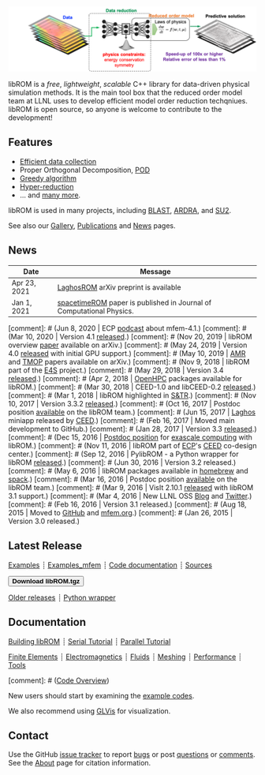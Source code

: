 <div class="col-md-6" markdown="1">

[![libROM logo](img/logo-libROM.png)](gallery.md)

libROM is a _free_, _lightweight_, _scalable_ C++ library for data-driven
physical simulation methods. It is the main tool box that the reduced order
model team at LLNL uses to develop efficient model order reduction techqniues.
libROM is open source, so anyone is welcome to contribute to the development!


## Features

* [Efficient data collection](features.md#efficient-data-collection)
* Proper Orthogonal Decomposition, [POD](features.md#proper-orthogonal-decomposition)
* [Greedy algorithm](features.md#greedy-algorithm)
* [Hyper-reduction](features.md#hyper-reduction)
* ... and [many more](features.md).

libROM is used in many projects, including
[BLAST](http://www.llnl.gov/casc/blast),
[ARDRA](https://computing.llnl.gov/projects/ardra-scaling-up-sweep-transport-algorithms),
and [SU2](https://su2code.github.io/).

See also our [Gallery](gallery.md), [Publications](publications.md) and
[News](news.md) pages.

</div><div class="col-md-6 news-table" markdown="1">


## News

Date         | Message
------------ | -----------------------------------------------------------------
Apr 23, 2021 | [LaghosROM](https://arxiv.org/pdf/2104.11404.pdf) arXiv preprint is available 
Jan 1, 2021  | [spacetimeROM](https://doi.org/10.1016/j.jcp.2020.109845) paper is published in Journal of Computational Physics.

[comment]: # (Jun 8, 2020  | ECP [podcast](https://www.exascaleproject.org/major-update-of-the-mfem-finite-element-library-broadens-gpu-support/) about mfem-4.1.)
[comment]: # (Mar 10, 2020 | Version 4.1 [released](https://github.com/mfem/mfem/blob/v4.1/CHANGELOG).)
[comment]: # (Nov 20, 2019 | libROM overview [paper](http://arxiv.org/abs/1911.09220) available on arXiv.)
[comment]: # (May 24, 2019 | Version 4.0 [released](https://github.com/mfem/mfem/blob/v4.0/CHANGELOG) with initial GPU support.)
[comment]: # (May 10, 2019 | [AMR](http://arxiv.org/abs/1905.04033) and [TMOP](http://arxiv.org/abs/1807.09807) papers available on arXiv.)
[comment]: # (Nov 9, 2018  | libROM part of the [E4S](https://e4s-project.github.io/) project.)
[comment]: # (May 29, 2018 | Version 3.4 [released](https://github.com/mfem/mfem/blob/v3.4/CHANGELOG).)
[comment]: # (Apr 2, 2018  | [OpenHPC](https://github.com/openhpc/ohpc/releases/tag/v1.3.4.GA) packages available for libROM.)
[comment]: # (Mar 30, 2018 | CEED-1.0 and libCEED-0.2 [released](http://ceed.exascaleproject.org/news/#software-release-ceed-10).)
[comment]: # (Mar 1, 2018  | libROM highlighted in [S&TR](https://str.llnl.gov/2018-01/lee).)
[comment]: # (Nov 10, 2017 | Version 3.3.2 [released](https://github.com/mfem/mfem/blob/v3.3.2/CHANGELOG).)
[comment]: # (Oct 16, 2017 | Postdoc position [available](http://careers-llnl.ttcportals.com/jobs/8037517-postdoctoral-research-staff-member) on the libROM team.)
[comment]: # (Jun 15, 2017 | [Laghos](https://github.com/ceed/Laghos) miniapp released by [CEED](http://ceed.exascaleproject.org).)
[comment]: # (Feb 16, 2017 | Moved main development to GitHub.)
[comment]: # (Jan 28, 2017 | Version 3.3 [released](https://github.com/mfem/mfem/blob/v3.3/CHANGELOG).)
[comment]: # (Dec 15, 2016 | [Postdoc position](http://careers-ext.llnl.gov/jobs/6264056-post-dr-research-staff-1) for [exascale computing](https://exascaleproject.org/2016/11/11/ecp_co-design_centers) with libROM.)
[comment]: # (Nov 11, 2016 | libROM part of [ECP](https://exascaleproject.org)'s [CEED](http://ceed.exascaleproject.org) co-design center.)
[comment]: # (Sep 12, 2016 | PylibROM - a Python wrapper for libROM [released](https://github.com/libROM/PylibROM).)
[comment]: # (Jun 30, 2016 | Version 3.2 released.)
[comment]: # (May 6, 2016  | libROM packages available in [homebrew](https://github.com/Homebrew/homebrew-science) and [spack](https://github.com/LLNL/spack).)
[comment]: # (Mar 16, 2016 | Postdoc position [available](http://careers-ext.llnl.gov/jobs/5242192-postdoctoral-research-staff-member) on the libROM team.)
[comment]: # (Mar 9, 2016  | VisIt 2.10.1 [released](http://software.llnl.gov/news/2016/03/09/visit-2.10.1) with libROM 3.1 support.)
[comment]: # (Mar 4, 2016  | New LLNL OSS [Blog](http://software.llnl.gov/news) and [Twitter](https://twitter.com/LLNL_OpenSource).)
[comment]: # (Feb 16, 2016 | Version 3.1 released.)
[comment]: # (Aug 18, 2015 | Moved to [GitHub](https://github.com/mfem/mfem) and [mfem.org](http://mfem.org).)
[comment]: # (Jan 26, 2015 | Version 3.0 released.)


## Latest Release

[Examples](examples.md)
┊ [Examples_mfem](examples_mfem.md)
┊ [Code documentation](http://mfem.github.io/doxygen/html/index.html)
┊ [Sources](https://github.com/LLNL/libROM)

[<button type="button" class="btn btn-success">
**Download libROM.tgz**
</button>](https://bit.ly/mfem-4-2)

[Older releases](download.md) ┊ [Python wrapper](https://github.com/mfem/PylibROM)

## Documentation

[Building libROM](building.md)
┊ [Serial Tutorial](serial-tutorial.md)
┊ [Parallel Tutorial](parallel-tutorial.md)

[Finite Elements](fem.md)
┊ [Electromagnetics](electromagnetics.md)
┊ [Fluids](fluids.md)
┊ [Meshing](meshing.md)
┊ [Performance](performance.md)
┊ [Tools](tools.md)

[comment]: # ([Code Overview](code-overview.md))

New users should start by examining the [example codes](examples.md).

We also recommend using [GLVis](http://glvis.org) for visualization.


## Contact

Use the GitHub [issue tracker](https://github.com/mfem/mfem/issues)
to report [bugs](https://github.com/mfem/mfem/issues/new?labels=bug)
or post [questions](https://github.com/mfem/mfem/issues/new?labels=question)
or [comments](https://github.com/mfem/mfem/issues/new?labels=comment).
See the [About](about.md) page for citation information.


</div>

<div class="col-md-12"></div>
